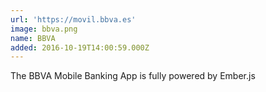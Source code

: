 ```yaml
---
url: 'https://movil.bbva.es'
image: bbva.png
name: BBVA
added: 2016-10-19T14:00:59.000Z
---
```

The BBVA Mobile Banking App is fully powered by Ember.js